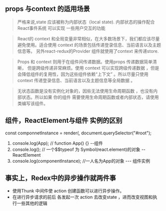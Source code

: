 ##  props 与context 的适用场景

> 严格来说,state 应该被称为内部状态（local state). 内部状态的操作配合React事件系统 可以实现 一些用户交互的功能

> React的 context 和全局变量非常相似，在大多数场景下，我们都应该尽量避免使用。适合使用 context 的场景包括传递登录信息、当前语言以及主题信息等。
另外react-redux的Provider 组件就使用了context 来传递store.

> Props 和 context 则用于在组件间传递数据。使用props 传递数据简单清晰， 但是跨级传递非常麻烦。使用 context 可以实现跨级传递数据 ，但是会降低组件的复用性，因为这些组件依赖“上下文” 。所以尽量只使用context 传递登录信息、当前语言以及主题信息等全局数据 。

> 无状态函数是没有实例化对象的，因些无法使用生命周期函数 ，也没有内部状态。所以如果 你的组件 需要使用生命周期函数或者内部状态，请使用类编写该组件。

## 组件，ReactElement与组件 实例的区别

const componnetInstance = render(<App />, document.querySelector("#root");

1. console.log(App); // function App() {} --组件
2. console.log(<App />); // 一个$$typeof 为 Symbol(react.element)的对象 -- ReactElement
3. console.log(componentInstance); //一人名为App的对象 --- 组件实例 

## 事实上，Redex中的异步操作就两件事

- 使用Thunk 中间件使 action 创建函数可以进行异步操作。
- 在进行异步请求的前后 各发起一次 action 去改变state ，进而改变视图和执行一些其他的逻辑
